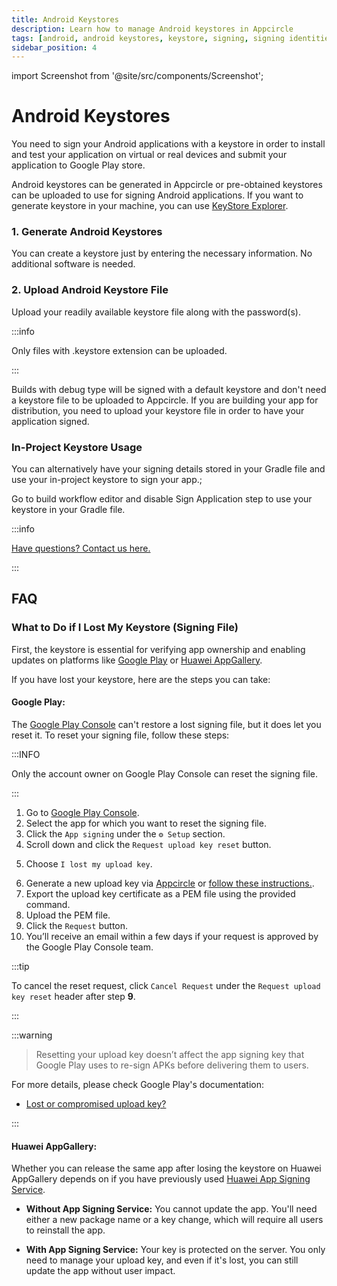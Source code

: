 ```yaml
---
title: Android Keystores
description: Learn how to manage Android keystores in Appcircle
tags: [android, android keystores, keystore, signing, signing identities]
sidebar_position: 4
---
```


import Screenshot from '@site/src/components/Screenshot';

# Android Keystores

You need to sign your Android applications with a keystore in order to install and test your application on virtual or real devices and submit your application to Google Play store.

Android keystores can be generated in Appcircle or pre-obtained keystores can be uploaded to use for signing Android applications. If you want to generate keystore in your machine, you can use [KeyStore Explorer](https://keystore-explorer.org).

<Screenshot url='https://cdn.appcircle.io/docs/assets/02-04-Android-Keystores.png' />

### 1. Generate Android Keystores

You can create a keystore just by entering the necessary information. No additional software is needed.

<Screenshot url='https://cdn.appcircle.io/docs/assets/02-05-Generate-Android-Keystores.png' />

### 2. Upload Android Keystore File

Upload your readily available keystore file along with the password(s).

:::info

Only files with .keystore extension can be uploaded.

:::

<Screenshot url='https://cdn.appcircle.io/docs/assets/02-06-Upload-Android-Keystores.png' />

Builds with debug type will be signed with a default keystore and don't need a keystore file to be uploaded to Appcircle. If you are building your app for distribution, you need to upload your keystore file in order to have your application signed.

### In-Project Keystore Usage

You can alternatively have your signing details stored in your Gradle file and use your in-project keystore to sign your app.;

Go to build workflow editor and disable Sign Application step to use your keystore in your Gradle file.

:::info

[Have questions? Contact us here.](https://appcircle.io/support/)

:::

## FAQ

### What to Do if I Lost My Keystore (Signing File)

First, the keystore is essential for verifying app ownership and enabling updates on platforms like [Google Play](https://play.google.com/store/) or [Huawei AppGallery](https://consumer.huawei.com/tr/mobileservices/appgallery/). 

If you have lost your keystore, here are the steps you can take:

#### Google Play:

The [Google Play Console](https://play.google.com/console/) can't restore a lost signing file, but it does let you reset it. To reset your signing file, follow these steps:

:::INFO

Only the account owner on Google Play Console can reset the signing file.

:::

1. Go to [Google Play Console](https://play.google.com/console/).
2. Select the app for which you want to reset the signing file.
3. Click the `App signing` under the `⚙️ Setup` section.
4. Scroll down and click the `Request upload key reset` button.

  <Screenshot url='https://cdn.appcircle.io/docs/assets/02-07-Upload-Android-Keystores.png'/>

5. Choose `I lost my upload key`.

  <Screenshot url='https://cdn.appcircle.io/docs/assets/02-08-Upload-Android-Keystores.png' />

6. Generate a new upload key via [Appcircle](#1-generate-android-keystores) or [follow these instructions.](https://support.google.com/googleplay/android-developer/answer/9842756#create).
7. Export the upload key certificate as a PEM file using the provided command.
8. Upload the PEM file.
9. Click the `Request` button.
3. You’ll receive an email within a few days if your request is approved by the Google Play Console team.

:::tip

To cancel the reset request, click `Cancel Request` under the `Request upload key reset` header after step **9**.

:::

:::warning

> Resetting your upload key doesn’t affect the app signing key that Google Play uses to re-sign APKs before delivering them to users.

For more details, please check Google Play's documentation:
- [Lost or compromised upload key?](https://support.google.com/googleplay/android-developer/answer/9842756?hl=en-GB#lost)

:::

#### Huawei AppGallery:

Whether you can release the same app after losing the keystore on Huawei AppGallery depends on if you have previously used [Huawei App Signing Service](https://developer.huawei.com/consumer/en/doc/AppGallery-connect-Guides/agc-appsigning-newapp-0000001052418290).

- **Without App Signing Service:** You cannot update the app. You'll need either a new package name or a key change, which will require all users to reinstall the app.
  
- **With App Signing Service:** Your key is protected on the server. You only need to manage your upload key, and even if it's lost, you can still update the app without user impact.